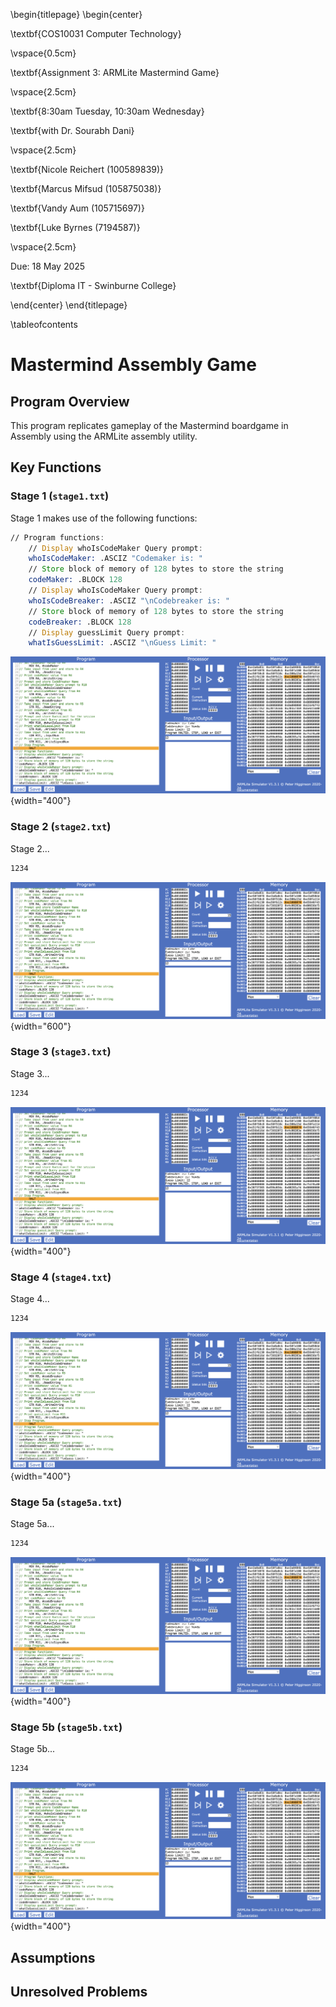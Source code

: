 \begin{titlepage}
\begin{center}

\textbf{COS10031 Computer Technology}

\vspace{0.5cm}

\textbf{Assignment 3: ARMLite Mastermind Game}

\vspace{2.5cm}

\textbf{8:30am Tuesday, 10:30am Wednesday}

\textbf{with Dr. Sourabh Dani}

\vspace{2.5cm}

\textbf{Nicole Reichert (100589839)}

\textbf{Marcus Mifsud (105875038)}

\textbf{Vandy Aum (105715697)}

\textbf{Luke Byrnes (7194587)}

\vspace{2.5cm}

Due: 18 May 2025

\textbf{Diploma IT - Swinburne College}

\end{center}
\end{titlepage}

\tableofcontents

# Mastermind Assembly Game

## Program Overview

This program replicates gameplay of the Mastermind boardgame in Assembly using the ARMLite assembly utility.

## Key Functions

### Stage 1 (`stage1.txt`)

Stage 1 makes use of the following functions:

```asm {filename="stage1.txt"}
// Program functions:
    // Display whoIsCodeMaker Query prompt:
    whoIsCodeMaker: .ASCIZ "Codemaker is: "
    // Store block of memory of 128 bytes to store the string
    codeMaker: .BLOCK 128
    // Display whoIsCodeMaker Query prompt:
    whoIsCodeBreaker: .ASCIZ "\nCodebreaker is: "
    // Store block of memory of 128 bytes to store the string
    codeBreaker: .BLOCK 128
    // Display guessLimit Query prompt:
    whatIsGuessLimit: .ASCIZ "\nGuess Limit: "
```

![Stage 1: Functional Screenshot](./img/stage1.png){width="400"}

### Stage 2 (`stage2.txt`)

Stage 2...

```asm {filename="stage2.txt"}
1234
```

![Stage 2: Functional Screenshot](./img/stage2.png){width="600"}

### Stage 3 (`stage3.txt`)

Stage 3...

```asm {filename="stage3.txt"}
1234
```

![Stage 3: Functional Screenshot](./img/stage3.png){width="400"}

### Stage 4 (`stage4.txt`)

Stage 4...

```asm {filename="stage3.txt"}
1234
```

![Stage 4: Functional Screenshot](./img/stage4.png){width="400"}

### Stage 5a (`stage5a.txt`)

Stage 5a...

```asm {filename="stage3.txt"}
1234
```

![Stage 5a: Functional Screenshot](./img/stage5a.png){width="400"}

### Stage 5b (`stage5b.txt`)

Stage 5b...

```asm {filename="stage5b.txt"}
1234
```

![Stage 5b: Functional Screenshot](./img/stage5b.png){width="400"}

## Assumptions



## Unresolved Problems


